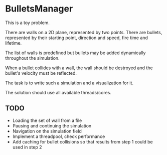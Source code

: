 # BulletsManager

This is a toy problem.

There are walls on a 2D plane, represented by two points.
There are bullets, represented by their starting point, direction and speed, fire time and lifetime.

The list of walls is predefined but bullets may be added dynamically throughout the simulation.

When a bullet collides with a wall, the wall should be destroyed and the bullet's velocity must be reflected.

The task is to write such a simulation and a visualization for it.

The solution should use all available threads/cores.

## TODO

* Loading the set of wall from a file
* Pausing and continuing the simulation
* Navigation on the simulation field
* Implement a threadpool, check performance
* Add caching for bullet collisions so that results from step 1 could be used in step 2
